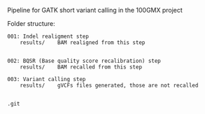Pipeline for GATK short variant calling in the 100GMX project

	
Folder structure:

	001: Indel realigment step 
		results/	BAM realigned from this step


	002: BQSR (Base quality score recalibration) step
		results/	BAM recalled from this step

	003: Variant calling step
		results/	gVCFs files generated, those are not recalled
	

	.git
